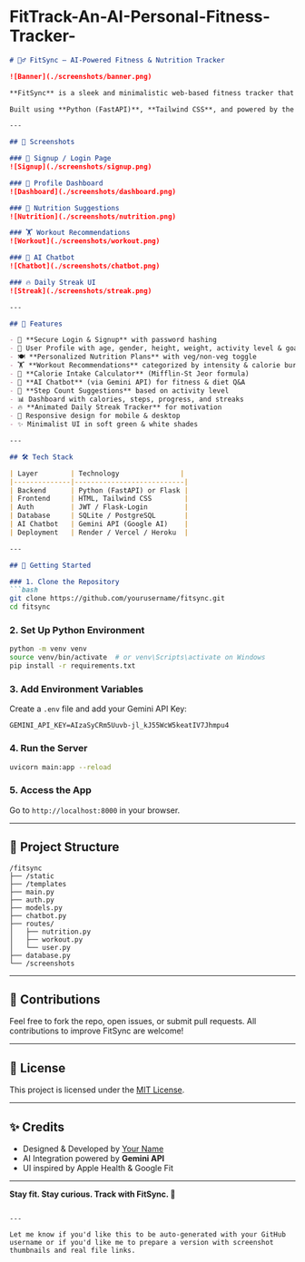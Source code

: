 # FitTrack-An-AI-Personal-Fitness-Tracker-


````markdown
# 🏋️‍♂️ FitSync – AI-Powered Fitness & Nutrition Tracker

![Banner](./screenshots/banner.png)

**FitSync** is a sleek and minimalistic web-based fitness tracker that helps users monitor their health goals, track calories, receive smart food and workout suggestions, and interact with an integrated AI chatbot for personalized advice.

Built using **Python (FastAPI)**, **Tailwind CSS**, and powered by the **Gemini AI API**, FitSync offers a smooth, personalized, and motivating fitness experience.

---

## 📸 Screenshots

### 👤 Signup / Login Page  
![Signup](./screenshots/signup.png)

### 🧍 Profile Dashboard  
![Dashboard](./screenshots/dashboard.png)

### 🥗 Nutrition Suggestions  
![Nutrition](./screenshots/nutrition.png)

### 🏋️ Workout Recommendations  
![Workout](./screenshots/workout.png)

### 🤖 AI Chatbot  
![Chatbot](./screenshots/chatbot.png)

### 🔥 Daily Streak UI  
![Streak](./screenshots/streak.png)

---

## 🚀 Features

- 🔐 **Secure Login & Signup** with password hashing
- 👤 User Profile with age, gender, height, weight, activity level & goals
- 🍽️ **Personalized Nutrition Plans** with veg/non-veg toggle
- 🏋️ **Workout Recommendations** categorized by intensity & calorie burn
- 🔢 **Calorie Intake Calculator** (Mifflin-St Jeor formula)
- 🧠 **AI Chatbot** (via Gemini API) for fitness & diet Q&A
- 🎯 **Step Count Suggestions** based on activity level
- 📊 Dashboard with calories, steps, progress, and streaks
- 🔥 **Animated Daily Streak Tracker** for motivation
- 📱 Responsive design for mobile & desktop
- ✨ Minimalist UI in soft green & white shades

---

## 🛠️ Tech Stack

| Layer        | Technology               |
|--------------|---------------------------|
| Backend      | Python (FastAPI) or Flask |
| Frontend     | HTML, Tailwind CSS        |
| Auth         | JWT / Flask-Login         |
| Database     | SQLite / PostgreSQL       |
| AI Chatbot   | Gemini API (Google AI)    |
| Deployment   | Render / Vercel / Heroku  |

---

## 🔧 Getting Started

### 1. Clone the Repository
```bash
git clone https://github.com/yourusername/fitsync.git
cd fitsync
````

### 2. Set Up Python Environment

```bash
python -m venv venv
source venv/bin/activate  # or venv\Scripts\activate on Windows
pip install -r requirements.txt
```

### 3. Add Environment Variables

Create a `.env` file and add your Gemini API Key:

```
GEMINI_API_KEY=AIzaSyCRm5Uuvb-jl_kJ55WcW5keatIV7Jhmpu4
```

### 4. Run the Server

```bash
uvicorn main:app --reload
```

### 5. Access the App

Go to `http://localhost:8000` in your browser.

---

## 📁 Project Structure

```
/fitsync
├── /static
├── /templates
├── main.py
├── auth.py
├── models.py
├── chatbot.py
├── routes/
│   ├── nutrition.py
│   ├── workout.py
│   └── user.py
├── database.py
└── /screenshots
```

---

## 🙌 Contributions

Feel free to fork the repo, open issues, or submit pull requests. All contributions to improve FitSync are welcome!

---

## 📜 License

This project is licensed under the [MIT License](LICENSE).

---

## ✨ Credits

* Designed & Developed by [Your Name](https://github.com/yourusername)
* AI Integration powered by **Gemini API**
* UI inspired by Apple Health & Google Fit

---

**Stay fit. Stay curious. Track with FitSync. 💪**

```

---

Let me know if you'd like this to be auto-generated with your GitHub username or if you'd like me to prepare a version with screenshot thumbnails and real file links.
```
